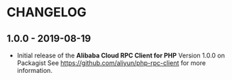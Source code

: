 # CHANGELOG

## 1.0.0 - 2019-08-19
- Initial release of the **Alibaba Cloud RPC Client for PHP** Version 1.0.0 on Packagist See <https://github.com/aliyun/php-rpc-client> for more information.
